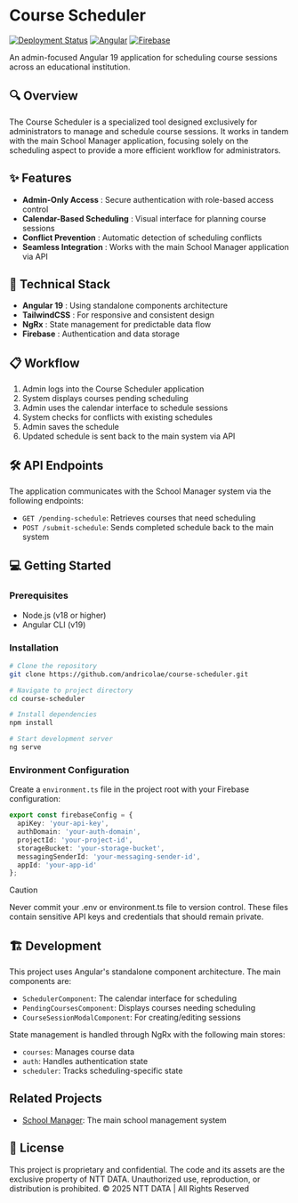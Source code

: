# Course Scheduler

[![Deployment Status](https://img.shields.io/badge/deployment-active-brightgreen)](https://course-scheduler-ntt.vercel.app/)
[![Angular](https://img.shields.io/badge/Angular-19-DD0031)](https://angular.io/)
[![Firebase](https://img.shields.io/badge/Firebase-Integrated-FFA000)](https://firebase.google.com/)

An admin-focused Angular 19 application for scheduling course sessions across an educational institution.

## 🔍 Overview

The Course Scheduler is a specialized tool designed exclusively for administrators to manage and schedule course sessions. It works in tandem with the main School Manager application, focusing solely on the scheduling aspect to provide a more efficient workflow for administrators.

## ✨ Features

* **Admin-Only Access** : Secure authentication with role-based access control
* **Calendar-Based Scheduling** : Visual interface for planning course sessions
* **Conflict Prevention** : Automatic detection of scheduling conflicts
* **Seamless Integration** : Works with the main School Manager application via API

## 🚀 Technical Stack

* **Angular 19** : Using standalone components architecture
* **TailwindCSS** : For responsive and consistent design
* **NgRx** : State management for predictable data flow
* **Firebase** : Authentication and data storage

## 📋 Workflow

1. Admin logs into the Course Scheduler application
2. System displays courses pending scheduling
3. Admin uses the calendar interface to schedule sessions
4. System checks for conflicts with existing schedules
5. Admin saves the schedule
6. Updated schedule is sent back to the main system via API

## 🛠️ API Endpoints

The application communicates with the School Manager system via the following endpoints:

* `GET /pending-schedule`: Retrieves courses that need scheduling
* `POST /submit-schedule`: Sends completed schedule back to the main system

## 💻 Getting Started

### Prerequisites

* Node.js (v18 or higher)
* Angular CLI (v19)

### Installation

```bash
# Clone the repository
git clone https://github.com/andricolae/course-scheduler.git

# Navigate to project directory
cd course-scheduler

# Install dependencies
npm install

# Start development server
ng serve
```

### Environment Configuration

Create a `environment.ts` file in the project root with your Firebase configuration:

```typescript
export const firebaseConfig = {
  apiKey: 'your-api-key',
  authDomain: 'your-auth-domain',
  projectId: 'your-project-id',
  storageBucket: 'your-storage-bucket',
  messagingSenderId: 'your-messaging-sender-id',
  appId: 'your-app-id'
};
```

>[!CAUTION]
>Never commit your .env or environment.ts file to version control. These files contain sensitive API keys and credentials that should remain private.

## 🏗️ Development

This project uses Angular's standalone component architecture. The main components are:

* `SchedulerComponent`: The calendar interface for scheduling
* `PendingCoursesComponent`: Displays courses needing scheduling
* `CourseSessionModalComponent`: For creating/editing sessions

State management is handled through NgRx with the following main stores:

* `courses`: Manages course data
* `auth`: Handles authentication state
* `scheduler`: Tracks scheduling-specific state

## Related Projects

* [School Manager](https://github.com/andricolae/school-mngr.git "Check the School Manager"): The main school management system

## 📝 License

This project is proprietary and confidential. The code and its assets are the exclusive property of NTT DATA. Unauthorized use, reproduction, or distribution is prohibited.
© 2025 NTT DATA | All Rights Reserved

